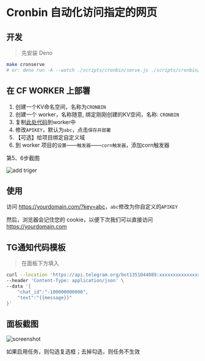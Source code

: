 # Cronbin 自动化访问指定的网页

## 开发

>  先安装 Deno

```bash
make cronserve
# or: deno run -A --watch ./scripts/cronbin/serve.js ./scripts/cronbin/serve.js
```

## 在 CF WORKER 上部署

1. 创建一个KV命名空间，名称为`CRONBIN`
2. 创建一个 worker，名称随意, 绑定刚刚创建的KV空间，名称: `CRONBIN`
3. 复制[此处代码](https://raw.githubusercontent.com/stargazer456/CFTools/refs/heads/main/aotoplan/main.js)到worker中
4. 修改`APIKEY`，默认为`abc`，点击`保存并部署`
5. 【可选】给项目绑定自定义域
6. 到 worker 项目的`设置`——`触发器`——`corn触发器`，添加corn触发器

第5、6步截图

![add triger](./add-trigger.png)

## 使用

访问 <https://yourdomain.com/?key=abc>，`abc`修改为你自定义的`APIKEY`

然后，浏览器会记住您的 cookie，以便下次我们可以直接访问 https://yourdomain.com

## TG通知代码模板
> 在面板下方填入
```bash
curl --location 'https://api.telegram.org/bot1351044089:xxxxxxxxxxxxxxx/sendMessage' \
--header 'Content-Type: application/json' \
--data '{
    "chat_id":"-100000000000",
    "text":"{{message}}"
}'
```

## 面板截图

![screenshot](./cronbin3.png)

如果启用任务，则勾选复选框；去掉勾选，则任务不生效
